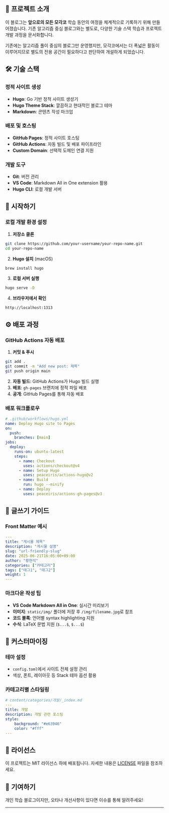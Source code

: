 ## 🎯 프로젝트 소개

이 블로그는 **앞으로의 모든 모각코** 학습 동안의 여정을 체계적으로 기록하기 위해 만들어졌습니다. 기존 알고리즘 중심 블로그와는 별도로, 다양한 기술 스택 학습과 프로젝트 개발 과정을 문서화합니다.

기존에는 알고리즘 풀이 중심의 블로그만 운영했지만, 모각코에서는 더 폭넓은 활동이 이루어지므로 별도의 전용 공간이 필요하다고 판단하여 개설하게 되었습니다.

## 🛠 기술 스택

### 정적 사이트 생성

- **Hugo**: Go 기반 정적 사이트 생성기
- **Hugo Theme Stack**: 깔끔하고 현대적인 블로그 테마
- **Markdown**: 콘텐츠 작성 마크업


### 배포 및 호스팅

- **GitHub Pages**: 정적 사이트 호스팅
- **GitHub Actions**: 자동 빌드 및 배포 파이프라인
- **Custom Domain**: 선택적 도메인 연결 지원


### 개발 도구

- **Git**: 버전 관리
- **VS Code**: Markdown All in One extension 활용
- **Hugo CLI**: 로컬 개발 서버


## 🚀 시작하기

### 로컬 개발 환경 설정

1. **저장소 클론**
```bash
git clone https://github.com/your-username/your-repo-name.git
cd your-repo-name
```

2. **Hugo 설치** (macOS)
```bash
brew install hugo
```

3. **로컬 서버 실행**
```bash
hugo serve -D
```

4. **브라우저에서 확인**
```
http://localhost:1313
```

## ⚙️ 배포 과정

### GitHub Actions 자동 배포

1. **커밋 \& 푸시**
```bash
git add .
git commit -m "Add new post: 제목"
git push origin main
```

2. **자동 빌드**: GitHub Actions가 Hugo 빌드 실행
3. **배포**: `gh-pages` 브랜치에 정적 파일 배포
4. **공개**: GitHub Pages를 통해 자동 배포

### 배포 워크플로우

```yaml
# .github/workflows/hugo.yml
name: Deploy Hugo site to Pages
on:
  push:
    branches: [main]
jobs:
  deploy:
    runs-on: ubuntu-latest
    steps:
      - name: Checkout
        uses: actions/checkout@v4
      - name: Setup Hugo
        uses: peaceiris/actions-hugo@v2
      - name: Build
        run: hugo --minify
      - name: Deploy
        uses: peaceiris/actions-gh-pages@v3
```


## 📝 글쓰기 가이드

### Front Matter 예시

```yaml
---
title: "게시물 제목"
description: "게시물 설명"
slug: "url-friendly-slug"
date: 2025-06-21T16:05:00+09:00
author: "황현석"
categories: ["카테고리"]
tags: ["태그1", "태그2"]
weight: 1
---
```


### 마크다운 작성 팁

- **VS Code Markdown All in One**: 실시간 미리보기
- **이미지**: `static/img/` 폴더에 저장 후 `/img/filename.jpg`로 참조
- **코드 블록**: 언어별 syntax highlighting 지원
- **수식**: LaTeX 문법 지원 (`$...$`, `$...$`)


## 🎨 커스터마이징

### 테마 설정

- `config.toml`에서 사이트 전체 설정 관리
- 색상, 폰트, 레이아웃 등 Stack 테마 옵션 활용


### 카테고리별 스타일링

```yaml
# content/categories/개발/_index.md
---
title: 개발
description: 개발 관련 포스팅
style:
    background: "#e63946"
    color: "#fff"
---
```

## 📄 라이선스

이 프로젝트는 MIT 라이선스 하에 배포됩니다. 자세한 내용은 [LICENSE](LICENSE) 파일을 참조하세요.

## 🤝 기여하기

개인 학습 블로그이지만, 오타나 개선사항이 있다면 이슈를 통해 알려주세요!

---
